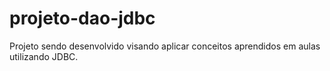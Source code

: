 # projeto-dao-jdbc
Projeto sendo desenvolvido visando aplicar conceitos aprendidos em aulas utilizando JDBC.
